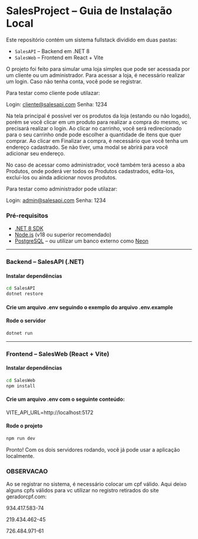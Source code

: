 # SalesProject – Guia de Instalação Local

Este repositório contém um sistema fullstack dividido em duas pastas:

- `SalesAPI` – Backend em .NET 8
- `SalesWeb` – Frontend em React + Vite

O projeto foi feito para simular uma loja simples que pode ser acessada por um cliente ou um administrador.
Para acessar a loja, é necessário realizar um login. Caso não tenha conta, você pode se registrar.

Para testar como cliente pode utilazar:

Login: cliente@salesapi.com
Senha: 1234

Na tela principal é possível ver os produtos da loja (estando ou não logado), porém se você clicar em um produto para realizar a compra do mesmo, vc precisará realizar o login.
Ao clicar no carrinho, você será redirecionado para o seu carrinho onde pode escolher a quantidade de itens que quer comprar.
Ao clicar em Finalizar a compra, é necessário que você tenha um endereço cadastrado. Se não tiver, uma modal se abrirá para você adicionar seu endereço.

No caso de acessar como administrador, você também terá acesso a aba Produtos, onde poderá ver todos os Produtos cadastrados, edita-los, excluí-los ou ainda adicionar novos produtos.

Para testar como administrador pode utilazar:

Login: admin@salesapi.com
Senha: 1234

### Pré-requisitos

- [.NET 8 SDK](https://dotnet.microsoft.com/en-us/download)
- [Node.js](https://nodejs.org/) (v18 ou superior recomendado)
- [PostgreSQL](https://www.postgresql.org/) – ou utilizar um banco externo como [Neon](https://neon.tech)

---

### Backend – **SalesAPI** (.NET)

#### Instalar dependências

```bash
cd SalesAPI
dotnet restore
```

#### Crie um arquivo .env seguindo o exemplo do arquivo .env.example

#### Rode o servidor

```bash
dotnet run
```

---

### Frontend – **SalesWeb** (React + Vite)

#### Instalar dependências

```bash
cd SalesWeb
npm install
```

#### Crie um arquivo .env com o seguinte conteúdo:

VITE_API_URL=http://localhost:5172

#### Rode o projeto

```bash
npm run dev
```

Pronto! Com os dois servidores rodando, você já pode usar a aplicação localmente.

### OBSERVACAO

Ao se registrar no sistema, é necessário colocar um cpf válido.
Aqui deixo alguns cpfs válidos para vc utilizar no registro retirados do site geradorcpf.com:

934.417.583-74

219.434.462-45

726.484.971-61
